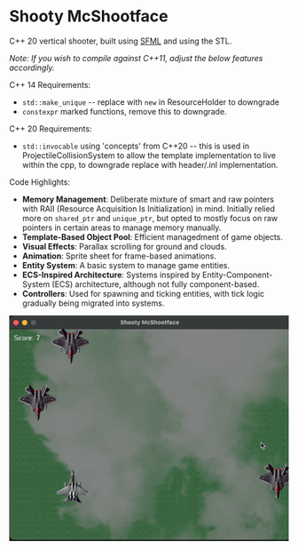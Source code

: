 # Shooty McShootface

C++ 20 vertical shooter, built using [SFML](https://www.sfml-dev.org) and using the STL.

_Note: If you wish to compile against C++11, adjust the below features accordingly._

C++ 14 Requirements:
- `std::make_unique` -- replace with `new` in ResourceHolder to downgrade
- `constexpr` marked functions, remove this to downgrade.

C++ 20 Requirements:
- `std::invocable` using 'concepts' from C++20 -- this is used in ProjectileCollisionSystem to allow the template implementation to live within the cpp, to downgrade replace with header/.inl implementation.

Code Highlights:

- **Memory Management**: Deliberate mixture of smart and raw pointers with RAII (Resource Acquisition Is Initialization) in mind. Initially relied more on `shared_ptr` and `unique_ptr`, but opted to mostly focus on raw pointers in certain areas to manage memory manually. 
- **Template-Based Object Pool**: Efficient managedment of game objects. 
- **Visual Effects**: Parallax scrolling for ground and clouds.
- **Animation**: Sprite sheet for frame-based animations.
- **Entity System**: A basic system to manage game entities.
- **ECS-Inspired Architecture**: Systems inspired by Entity-Component-System (ECS) architecture, although not fully component-based.
- **Controllers**: Used for spawning and ticking entities, with tick logic gradually being migrated into systems.



![plot](./public/shooty.gif)